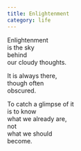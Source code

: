 ```yaml
---
title: Enlightenment
category: life
---
```


Enlightenment  
is the sky  
behind   
our cloudy thoughts.  
  
It is always there,  
though often   
obscured.  
  
To catch a glimpse of it  
is to know  
what we already are,  
not   
what we should   
become.  
  
